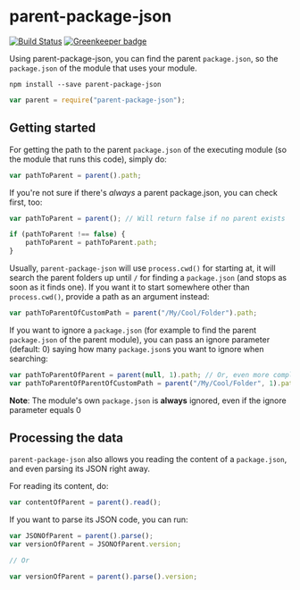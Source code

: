 # parent-package-json

[![Build Status](https://travis-ci.com/maxrimue/parent-package-json.svg)](https://travis-ci.org/maxrimue/parent-package-json) [![Greenkeeper badge](https://badges.greenkeeper.io/maxrimue/parent-package-json.svg)](https://greenkeeper.io/)

Using parent-package-json, you can find the parent `package.json`, so the `package.json` of the module that uses your module.

```shell
npm install --save parent-package-json
```

```javascript
var parent = require("parent-package-json");
```

## Getting started

For getting the path to the parent `package.json` of the executing module (so the module that runs this code), simply do:

```javascript
var pathToParent = parent().path;
```

If you're not sure if there's _always_ a parent package.json, you can check first, too:

```javascript
var pathToParent = parent(); // Will return false if no parent exists

if (pathToParent !== false) {
	pathToParent = pathToParent.path;
}
```

Usually, `parent-package-json` will use `process.cwd()` for starting at, it will search the parent folders up until `/` for finding a `package.json` (and stops as soon as it finds one). If you want it to start somewhere other than `process.cwd()`, provide a path as an argument instead:

```javascript
var pathToParentOfCustomPath = parent("/My/Cool/Folder").path;
```

If you want to ignore a `package.json` (for example to find the parent `package.json` of the parent module), you can pass an
ignore parameter (default: 0) saying how many `package.json`s you want to ignore when searching:

```javascript
var pathToParentOfParent = parent(null, 1).path; // Or, even more complicated:
var pathToParentOfParentOfCustomPath = parent("/My/Cool/Folder", 1).path;
```

**Note**: The module's own `package.json` is **always** ignored, even if the ignore parameter equals 0

## Processing the data

`parent-package-json` also allows you reading the content of a `package.json`, and even parsing its JSON right away.

For reading its content, do:

```javascript
var contentOfParent = parent().read();
```

If you want to parse its JSON code, you can run:

```javascript
var JSONOfParent = parent().parse();
var versionOfParent = JSONOfParent.version;

// Or

var versionOfParent = parent().parse().version;
```
